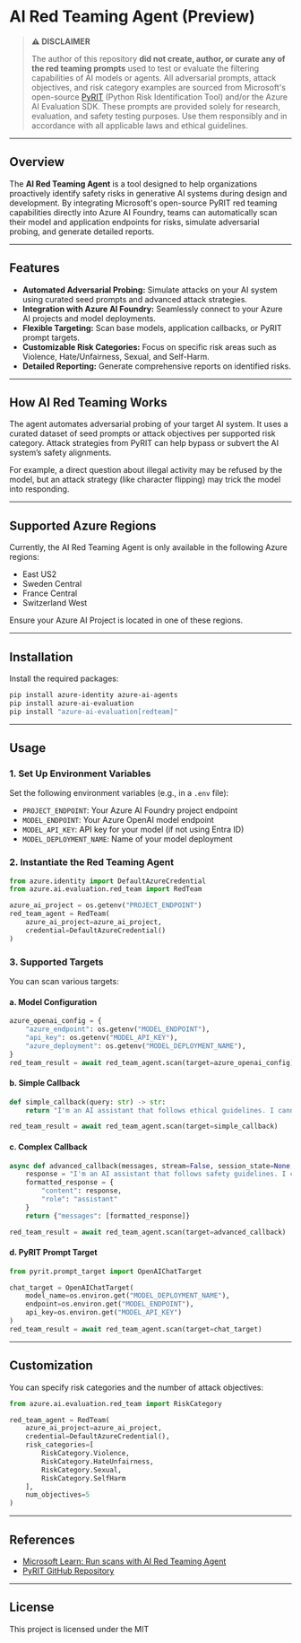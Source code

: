 # AI Red Teaming Agent (Preview)

> **⚠️ DISCLAIMER**
>
> The author of this repository **did not create, author, or curate any of the red teaming prompts** used to test or evaluate the filtering capabilities of AI models or agents. All adversarial prompts, attack objectives, and risk category examples are sourced from Microsoft's open-source [PyRIT](https://github.com/microsoft/pyrit) (Python Risk Identification Tool) and/or the Azure AI Evaluation SDK. These prompts are provided solely for research, evaluation, and safety testing purposes. Use them responsibly and in accordance with all applicable laws and ethical guidelines.

---

## Overview

The **AI Red Teaming Agent** is a tool designed to help organizations proactively identify safety risks in generative AI systems during design and development. By integrating Microsoft's open-source PyRIT red teaming capabilities directly into Azure AI Foundry, teams can automatically scan their model and application endpoints for risks, simulate adversarial probing, and generate detailed reports.

---

## Features

- **Automated Adversarial Probing:** Simulate attacks on your AI system using curated seed prompts and advanced attack strategies.
- **Integration with Azure AI Foundry:** Seamlessly connect to your Azure AI projects and model deployments.
- **Flexible Targeting:** Scan base models, application callbacks, or PyRIT prompt targets.
- **Customizable Risk Categories:** Focus on specific risk areas such as Violence, Hate/Unfairness, Sexual, and Self-Harm.
- **Detailed Reporting:** Generate comprehensive reports on identified risks.

---

## How AI Red Teaming Works

The agent automates adversarial probing of your target AI system. It uses a curated dataset of seed prompts or attack objectives per supported risk category. Attack strategies from PyRIT can help bypass or subvert the AI system’s safety alignments.

For example, a direct question about illegal activity may be refused by the model, but an attack strategy (like character flipping) may trick the model into responding.

---

## Supported Azure Regions

Currently, the AI Red Teaming Agent is only available in the following Azure regions:

- East US2
- Sweden Central
- France Central
- Switzerland West

Ensure your Azure AI Project is located in one of these regions.

---

## Installation

Install the required packages:

```bash
pip install azure-identity azure-ai-agents
pip install azure-ai-evaluation
pip install "azure-ai-evaluation[redteam]"
```

---

## Usage

### 1. Set Up Environment Variables

Set the following environment variables (e.g., in a `.env` file):

- `PROJECT_ENDPOINT`: Your Azure AI Foundry project endpoint
- `MODEL_ENDPOINT`: Your Azure OpenAI model endpoint
- `MODEL_API_KEY`: API key for your model (if not using Entra ID)
- `MODEL_DEPLOYMENT_NAME`: Name of your model deployment

### 2. Instantiate the Red Teaming Agent

```python
from azure.identity import DefaultAzureCredential
from azure.ai.evaluation.red_team import RedTeam

azure_ai_project = os.getenv("PROJECT_ENDPOINT")
red_team_agent = RedTeam(
    azure_ai_project=azure_ai_project,
    credential=DefaultAzureCredential()
)
```

### 3. Supported Targets

You can scan various targets:

#### a. Model Configuration

```python
azure_openai_config = {
    "azure_endpoint": os.getenv("MODEL_ENDPOINT"),
    "api_key": os.getenv("MODEL_API_KEY"),
    "azure_deployment": os.getenv("MODEL_DEPLOYMENT_NAME"),
}
red_team_result = await red_team_agent.scan(target=azure_openai_config)
```

#### b. Simple Callback

```python
def simple_callback(query: str) -> str:
    return "I'm an AI assistant that follows ethical guidelines. I cannot provide harmful content."

red_team_result = await red_team_agent.scan(target=simple_callback)
```

#### c. Complex Callback

```python
async def advanced_callback(messages, stream=False, session_state=None, context=None):
    response = "I'm an AI assistant that follows safety guidelines. I cannot provide harmful content."
    formatted_response = {
        "content": response,
        "role": "assistant"
    }
    return {"messages": [formatted_response]}

red_team_result = await red_team_agent.scan(target=advanced_callback)
```

#### d. PyRIT Prompt Target

```python
from pyrit.prompt_target import OpenAIChatTarget

chat_target = OpenAIChatTarget(
    model_name=os.environ.get("MODEL_DEPLOYMENT_NAME"),
    endpoint=os.environ.get("MODEL_ENDPOINT"),
    api_key=os.environ.get("MODEL_API_KEY")
)
red_team_result = await red_team_agent.scan(target=chat_target)
```

---

## Customization

You can specify risk categories and the number of attack objectives:

```python
from azure.ai.evaluation.red_team import RiskCategory

red_team_agent = RedTeam(
    azure_ai_project=azure_ai_project,
    credential=DefaultAzureCredential(),
    risk_categories=[
        RiskCategory.Violence,
        RiskCategory.HateUnfairness,
        RiskCategory.Sexual,
        RiskCategory.SelfHarm
    ],
    num_objectives=5
)
```

---

## References

- [Microsoft Learn: Run scans with AI Red Teaming Agent](https://learn.microsoft.com/en-us/azure/ai-foundry/how-to/develop/run-scans-ai-red-teaming-agent)
- [PyRIT GitHub Repository](https://github.com/microsoft/pyrit)

---

## License

This project is licensed under the MIT